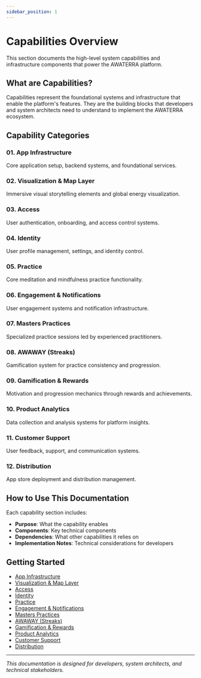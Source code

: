 ```yaml
---
sidebar_position: 1
---
```


# Capabilities Overview

This section documents the high-level system capabilities and infrastructure components that power the AWATERRA platform.

## What are Capabilities?

Capabilities represent the foundational systems and infrastructure that enable the platform's features. They are the building blocks that developers and system architects need to understand to implement the AWATERRA ecosystem.

## Capability Categories

### 01. App Infrastructure
Core application setup, backend systems, and foundational services.

### 02. Visualization & Map Layer
Immersive visual storytelling elements and global energy visualization.

### 03. Access
User authentication, onboarding, and access control systems.

### 04. Identity
User profile management, settings, and identity control.

### 05. Practice
Core meditation and mindfulness practice functionality.

### 06. Engagement & Notifications
User engagement systems and notification infrastructure.

### 07. Masters Practices
Specialized practice sessions led by experienced practitioners.

### 08. AWAWAY (Streaks)
Gamification system for practice consistency and progression.

### 09. Gamification & Rewards
Motivation and progression mechanics through rewards and achievements.

### 10. Product Analytics
Data collection and analysis systems for platform insights.

### 11. Customer Support
User feedback, support, and communication systems.

### 12. Distribution
App store deployment and distribution management.

## How to Use This Documentation

Each capability section includes:
- **Purpose**: What the capability enables
- **Components**: Key technical components
- **Dependencies**: What other capabilities it relies on
- **Implementation Notes**: Technical considerations for developers

## Getting Started

- [App Infrastructure](/docs/capabilities/app-infrastructure)
- [Visualization & Map Layer](/docs/capabilities/visualization-map-layer)
- [Access](/docs/capabilities/access)
- [Identity](/docs/capabilities/identity)
- [Practice](/docs/capabilities/practice)
- [Engagement & Notifications](/docs/capabilities/engagement-notifications)
- [Masters Practices](/docs/capabilities/masters-practices)
- [AWAWAY (Streaks)](/docs/capabilities/away-streaks)
- [Gamification & Rewards](/docs/capabilities/gamification-rewards)
- [Product Analytics](/docs/capabilities/product-analytics)
- [Customer Support](/docs/capabilities/customer-support)
- [Distribution](/docs/capabilities/distribution)

---

*This documentation is designed for developers, system architects, and technical stakeholders.*
